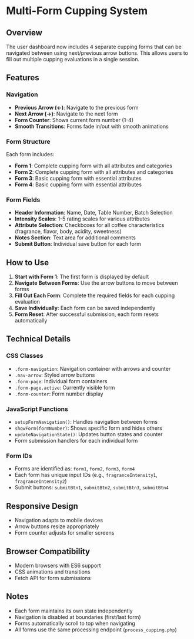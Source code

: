 # Multi-Form Cupping System

## Overview
The user dashboard now includes 4 separate cupping forms that can be navigated between using next/previous arrow buttons. This allows users to fill out multiple cupping evaluations in a single session.

## Features

### Navigation
- **Previous Arrow (←)**: Navigate to the previous form
- **Next Arrow (→)**: Navigate to the next form
- **Form Counter**: Shows current form number (1-4)
- **Smooth Transitions**: Forms fade in/out with smooth animations

### Form Structure
Each form includes:
- **Form 1**: Complete cupping form with all attributes and categories
- **Form 2**: Complete cupping form with all attributes and categories
- **Form 3**: Basic cupping form with essential attributes
- **Form 4**: Basic cupping form with essential attributes

### Form Fields
- **Header Information**: Name, Date, Table Number, Batch Selection
- **Intensity Scales**: 1-5 rating scales for various attributes
- **Attribute Selection**: Checkboxes for all coffee characteristics (fragrance, flavor, body, acidity, sweetness)
- **Notes Section**: Text area for additional comments
- **Submit Button**: Individual save button for each form

## How to Use

1. **Start with Form 1**: The first form is displayed by default
2. **Navigate Between Forms**: Use the arrow buttons to move between forms
3. **Fill Out Each Form**: Complete the required fields for each cupping evaluation
4. **Save Individually**: Each form can be saved independently
5. **Form Reset**: After successful submission, each form resets automatically

## Technical Details

### CSS Classes
- `.form-navigation`: Navigation container with arrows and counter
- `.nav-arrow`: Styled arrow buttons
- `.form-page`: Individual form containers
- `.form-page.active`: Currently visible form
- `.form-counter`: Form number display

### JavaScript Functions
- `setupFormNavigation()`: Handles navigation between forms
- `showForm(formNumber)`: Shows specific form and hides others
- `updateNavigationState()`: Updates button states and counter
- Form submission handlers for each individual form

### Form IDs
- Forms are identified as: `form1`, `form2`, `form3`, `form4`
- Each form has unique input IDs (e.g., `fragranceIntensity1`, `fragranceIntensity2`)
- Submit buttons: `submitBtn1`, `submitBtn2`, `submitBtn3`, `submitBtn4`

## Responsive Design
- Navigation adapts to mobile devices
- Arrow buttons resize appropriately
- Form counter adjusts for smaller screens

## Browser Compatibility
- Modern browsers with ES6 support
- CSS animations and transitions
- Fetch API for form submissions

## Notes
- Each form maintains its own state independently
- Navigation is disabled at boundaries (first/last form)
- Forms automatically scroll to top when navigating
- All forms use the same processing endpoint (`process_cupping.php`)


